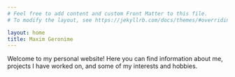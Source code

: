 ```yaml
---
# Feel free to add content and custom Front Matter to this file.
# To modify the layout, see https://jekyllrb.com/docs/themes/#overriding-theme-defaults

layout: home
title: Maxim Geronime
---
```


Welcome to my personal website! Here you can find information about me, projects I have worked on, and some of my interests and hobbies.
